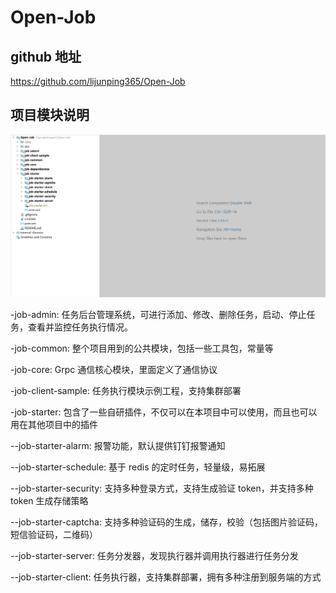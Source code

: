 # Open-Job

## github 地址

https://github.com/lijunping365/Open-Job

## 项目模块说明

![](../../assets/img/open-job/projectHome.png)

-job-admin: 任务后台管理系统，可进行添加、修改、删除任务，启动、停止任务，查看并监控任务执行情况。

-job-common: 整个项目用到的公共模块，包括一些工具包，常量等

-job-core: Grpc 通信核心模块，里面定义了通信协议

-job-client-sample: 任务执行模块示例工程，支持集群部署

-job-starter: 包含了一些自研插件，不仅可以在本项目中可以使用，而且也可以用在其他项目中的插件

--job-starter-alarm: 报警功能，默认提供钉钉报警通知

--job-starter-schedule: 基于 redis 的定时任务，轻量级，易拓展

--job-starter-security: 支持多种登录方式，支持生成验证 token，并支持多种 token 生成存储策略

--job-starter-captcha: 支持多种验证码的生成，储存，校验（包括图片验证码，短信验证码，二维码）

--job-starter-server: 任务分发器，发现执行器并调用执行器进行任务分发

--job-starter-client: 任务执行器，支持集群部署，拥有多种注册到服务端的方式